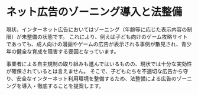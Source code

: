 # ネット広告のゾーニング導入と法整備

現状、インターネット広告においてはゾーニング（年齢等に応じた表示内容の制限）が未整備の状態です。
これにより、例えば子ども向けのゲーム攻略サイトであっても、成人向けの漫画やゲームの広告が表示される事例が散見され、青少年の健全な育成を阻害する要因となっています。

事業者による自主規制の取り組みも進んではいるものの、現状では十分な実効性が確保されているとは言えません。
そこで、子どもたちを不適切な広告から守り、安全なインターネット利用環境を整備するため、法整備による広告のゾーニングを導入・徹底することを提案します。